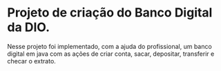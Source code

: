 # Projeto de criação do Banco Digital da DIO.

Nesse projeto foi implementado, com a ajuda do profissional,
um banco digital em java com as ações de criar conta, sacar, 
depositar, transferir e checar o extrato.